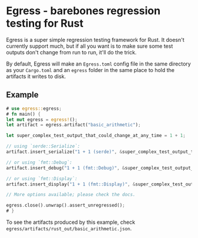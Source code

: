 # Egress - barebones regression testing for Rust

Egress is a super simple regression testing framework for Rust. It
doesn't currently support much, but if all you want is to make sure
some test outputs don't change from run to run, it'll do the trick.

By default, Egress will make an `Egress.toml` config file in the same
directory as your `Cargo.toml` and an `egress` folder in the same place
to hold the artifacts it writes to disk.

## Example

```rust
# use egress::egress;
# fn main() {
let mut egress = egress!();
let artifact = egress.artifact("basic_arithmetic");

let super_complex_test_output_that_could_change_at_any_time = 1 + 1;

// using `serde::Serialize`:
artifact.insert_serialize("1 + 1 (serde)", &super_complex_test_output_that_could_change_at_any_time);

// or using `fmt::Debug`:
artifact.insert_debug("1 + 1 (fmt::Debug)", &super_complex_test_output_that_could_change_at_any_time);

// or using `fmt::Display`:
artifact.insert_display("1 + 1 (fmt::Display)", &super_complex_test_output_that_could_change_at_any_time);

// More options available; please check the docs.

egress.close().unwrap().assert_unregressed();
# }
```

To see the artifacts produced by this example, check `egress/artifacts/rust_out/basic_arithmetic.json`.